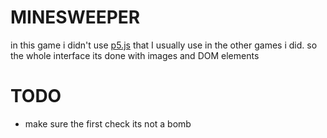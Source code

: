 # MINESWEEPER
in this game i didn't use [p5.js](p5js.org) that I usually use in the other games i did.
so the whole interface its done with images and DOM elements

# TODO
- make sure the first check its not a bomb
